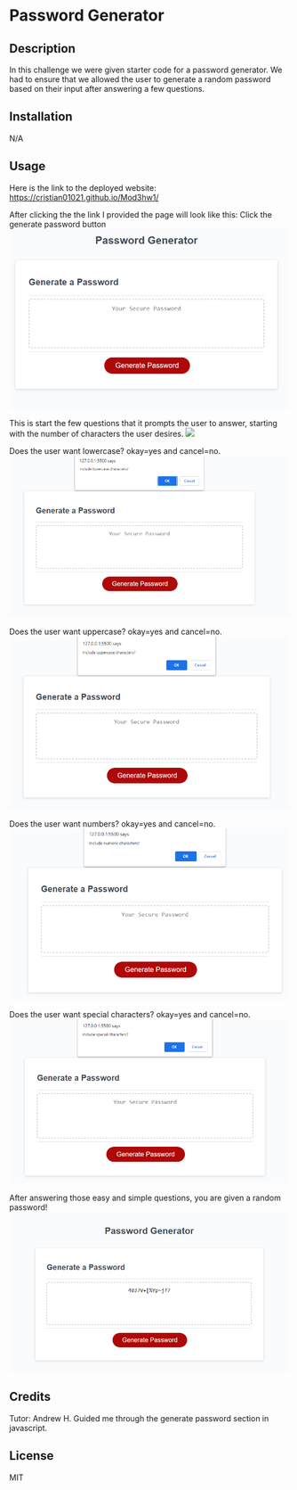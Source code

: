 # Password Generator 

## Description
In this challenge we were given starter code for a password generator. We had to ensure that we allowed the user to generate a random password based on their input after answering a few questions. 

## Installation 
N/A

## Usage 
Here is the link to the deployed website:
 https://cristian01021.github.io/Mod3hw1/



 After clicking the the link I provided the page will look like this:
Click the generate password button
 <img src = "./assets\images\capture.PNG">



This is start the few questions that it prompts the user to answer, starting with the number of characters the user desires.
<img src = "./assets\images\1capture.PNG">



Does the user want lowercase? okay=yes and cancel=no.
<img src = "./assets\images\2capture.PNG">



Does the user want uppercase? okay=yes and cancel=no.
<img src = "./assets\images\3capture.PNG">


Does the user want numbers? okay=yes and cancel=no.
<img src = "./assets\images\4capture.PNG">

Does the user want special characters? okay=yes and cancel=no.
<img src = "./assets\images\5capture.PNG">

After answering those easy and simple questions, you are given a random password!
<img src = "./assets\images\6capture.PNG">

## Credits 
Tutor: Andrew H. 
Guided me through the generate password section in javascript.

## License
 MIT